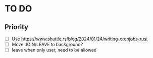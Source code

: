 # TO DO

## Priority

- [ ] Use https://www.shuttle.rs/blog/2024/01/24/writing-cronjobs-rust
- [ ] Move JOIN/LEAVE to background?
- [ ] leave when only user, need to be allowed
